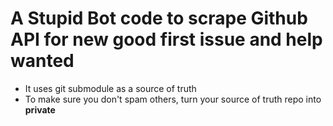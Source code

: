 # A Stupid Bot code to scrape Github API for new good first issue and help wanted

* It uses git submodule as a source of truth 
* To make sure you don't spam others, turn your source of truth repo into **private**